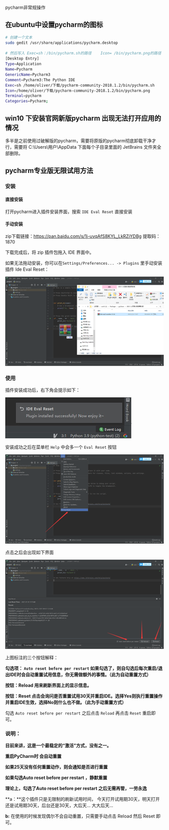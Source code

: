 pycharm非常规操作

## 在ubuntu中设置pycharm的图标

```bash
# 创建一个文本
sudo gedit /usr/share/applications/pycharm.desktop

# 然后写入 Exec=sh：/bin/pycharm.sh的路径    Icon= /bin/pycharm.png的路径
[Desktop Entry]
Type=Application
Name=Pycharm
GenericName=Pycharm3
Comment=Pycharm3:The Python IDE
Exec=sh /home/oliver/下载/pycharm-community-2018.1.2/bin/pycharm.sh
Icon=/home/oliver/下载/pycharm-community-2018.1.2/bin/pycharm.png
Terminal=pycharm
Categories=Pycharm;

```

## win10 下安装官网新版pycharm 出现无法打开应用的情况

多半是之前使用过破解版的pycharm，需要将原版的pycharm彻底卸载干净才行，需要将 C:\Users\用户\AppData 下面每个子目录里面的 JetBrains 文件夹全部删除。



## pycharm专业版无限试用方法

### 安装

#### 直接安装

打开pycharm进入插件安装界面，搜索 `IDE Eval Reset` 直接安装

#### 手动安装

zip下载链接：https://pan.baidu.com/s/1j-uvqAfS8KYL_LkRZiYDBg
提取码：1870

下载完成后，将 zip 插件包拖入 IDE 界面中。

如果无法拖动安装，你可以在`Settings/Preferences... -> Plugins` 里手动安装插件  Ide Eval Reset：

![img](pycharm非常规操作.assets/1835904-20210703174054183-436930022.png)

### 使用

插件安装成功后，右下角会提示如下：

![img](pycharm非常规操作.assets/b02454df1919a78583cf89fa618c777b.png)



安装成功之后在菜单栏 `Help` 中会多一个 `Eval Reset` 按钮 

![img](pycharm非常规操作.assets/1835904-20210703174132598-2023511987.png)



点击之后会出现如下界面

![img](pycharm非常规操作.assets/1835904-20210703174232335-1958932479.png)



上图标注的三个按钮解释：

**勾选项： `Auto reset before per restart` 如果勾选了，则自勾选后每次重启/退出IDE时会自动重置试用信息，你无需做额外的事情。（此为自动重置方式）**

**按钮：Reload 用来刷新界面上的显示信息。**

**按钮：Reset 点击会询问是否重置试用30天并重启IDE。选择Yes则执行重置操作并重启IDE生效，选择No则什么也不做。（此为手动重置方式）**



勾选 `Auto reset before per restart` 之后点击 `Reload` 再点击 `Reset` 重启即可。

### 说明：

**目前来讲，这是一个最稳定的“激活”方式，没有之一。**

**重启PyCharm时 会自动重置**

**如果25天没有任何重置动作，则会通知是否进行重置**

**如果勾选Auto reset before per restart ，静默重置**

**理论上，勾选了Auto reset before per restart 之后无需再管，一劳永逸**

**a：**这个插件只是无限制的刷新试用时间， 今天打开试用期30天，明天打开还是试用期30天，后台还是30天，大后天... 大大后天...

**b:** 在使用的时候发现偶尔不会自动重置，只需要手动点击 Reload 然后 Reset 即可。
